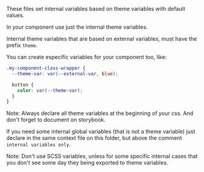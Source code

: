 These files set internal variables based on theme variables with default values.

In your component use just the internal theme variables.

Internal theme variables that are based on external variables, must have the prefix `theme`.

You can create especific variables for your component too, like:

```css
.my-component-class-wrapper {
  --theme-var: var(--external-var, blue);

  button {
    color: var(--theme-var);
  }
}
```

Note: Always declare all theme variables at the beginning of your css. And don't forget to document
on storybook.

If you need some internal global variables (that is not a theme variable) just declare in the same
context file on this folder, but above the comment `internal variables only`.

Note: Don't use SCSS variables, unless for some specific internal cases that you don't see some day
they being exported to theme variables.
